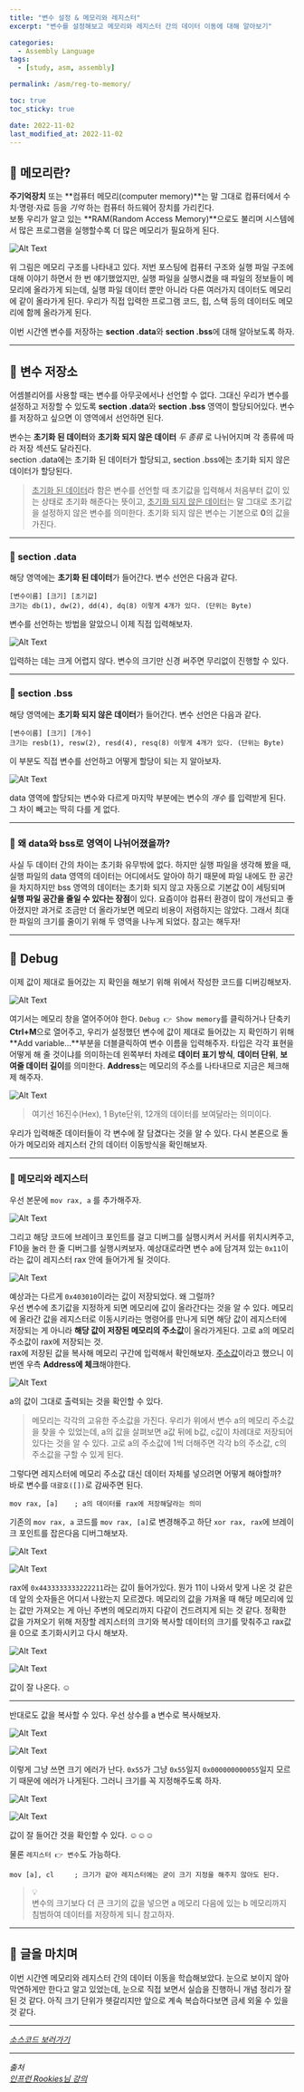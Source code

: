 ```yaml
---
title: "변수 설정 & 메모리와 레지스터"
excerpt: "변수를 설정해보고 메모리와 레지스터 간의 데이터 이동에 대해 알아보기"

categories:
  - Assembly Language
tags:
  - [study, asm, assembly]

permalink: /asm/reg-to-memory/

toc: true
toc_sticky: true

date: 2022-11-02
last_modified_at: 2022-11-02
---
```


## 👻 메모리란?
**주기억장치** 또는 **컴퓨터 메모리(computer memory)**는 말 그대로 컴퓨터에서 수치·명령·자료 등을 _기억_ 하는 컴퓨터 하드웨어 장치를 가리킨다.   
보통 우리가 알고 있는 **RAM(Random Access Memory)**으로도 불리며 시스템에서 많은 프로그램을 실행할수록 더 많은 메모리가 필요하게 된다.   

![Alt Text](/assets/images/posts_img/reg-to-memory/memory-structure.png)   

위 그림은 메모리 구조를 나타내고 있다. 저번 포스팅에 컴퓨터 구조와 실행 파일 구조에 대해 이야기 하면서 한 번 얘기했었지만, 실행 파일을 실행시켰을 때 파일의 정보들이 메모리에 올라가게 되는데, 실행 파일 데이터 뿐만 아니라 다른 여러가지 데이터도 메모리에 같이 올라가게 된다. 우리가 직접 입력한 프로그램 코드, 힙, 스택 등의 데이터도 메모리에 함께 올라가게 된다.   

이번 시간엔 변수를 저장하는 **section .data**와 **section .bss**에 대해 알아보도록 하자.

***

## 👻 변수 저장소
어셈블리어를 사용할 때는 변수를 아무곳에서나 선언할 수 없다. 그대신 우리가 변수를 설정하고 저장할 수 있도록 **section .data**와 **section .bss** 영역이 할당되어있다. 변수를 저장하고 싶으면 이 영역에서 선언하면 된다.   

변수는 **초기화 된 데이터**와 **초기화 되지 않은 데이터** _두 종류_ 로 나뉘어지며 각 종류에 따라 저장 섹션도 달라진다.   
section .data에는 초기화 된 데이터가 할당되고, section .bss에는 초기화 되지 않은 데이터가 할당된다.   
> <u>초기화 된 데이터</u>라 함은 변수를 선언할 때 초기값을 입력해서 처음부터 값이 있는 상태로 초기화 해준다는 뜻이고, <u>초기화 되지 않은 데이터</u>는 말 그대로 초기값을 설정하지 않은 변수를 의미한다. 초기화 되지 않은 변수는 기본으로 **0**의 값을 가진다.

***

### 🌱 section .data
해당 영역에는 **초기화 된 데이터**가 들어간다. 변수 선언은 다음과 같다.   

```
[변수이름] [크기] [초기값]
크기는 db(1), dw(2), dd(4), dq(8) 이렇게 4개가 있다. (단위는 Byte)
```

변수를 선언하는 방법을 알았으니 이제 직접 입력해보자.

![Alt Text](/assets/images/posts_img/reg-to-memory/section-data.PNG)   

입력하는 데는 크게 어렵지 않다. 변수의 크기만 신경 써주면 무리없이 진행할 수 있다.   

***

### 🌱 section .bss
해당 영역에는 **초기화 되지 않은 데이터**가 들어간다. 변수 선언은 다음과 같다.

```
[변수이름] [크기] [개수]
크기는 resb(1), resw(2), resd(4), resq(8) 이렇게 4개가 있다. (단위는 Byte)
```

이 부분도 직접 변수를 선언하고 어떻게 할당이 되는 지 알아보자.   

![Alt Text](/assets/images/posts_img/reg-to-memory/section-bss.PNG)   

data 영역에 할당되는 변수와 다르게 마지막 부분에는 변수의 _개수_ 를 입력받게 된다. 그 차이 빼고는 딱히 다를 게 없다.

***

### 🌱 왜 data와 bss로 영역이 나뉘어졌을까?
사실 두 데이터 간의 차이는 초기화 유무밖에 없다. 하지만 실행 파일을 생각해 봤을 때, 실행 파일의 data 영역의 데이터는 어디에서도 알아야 하기 때문에 파일 내에도 한 공간을 차지하지만 bss 영역의 데이터는 초기화 되지 않고 자동으로 기본값 0이 세팅되며 **실행 파일 공간을 줄일 수 있다는 장점**이 있다. 요즘이야 컴퓨터 환경이 많이 개선되고 좋아졌지만 과거로 조금만 더 올라가보면 메모리 비용이 저렴하지는 않았다. 그래서 최대한 파일의 크기를 줄이기 위해 두 영역을 나누게 되었다. 참고는 해두자!

***

## 👻 Debug
이제 값이 제대로 들어갔는 지 확인을 해보기 위해 위에서 작성한 코드를 디버깅해보자.   

![Alt Text](/assets/images/posts_img/reg-to-memory/debug-1.PNG)   

여기서는 메모리 창을 열어주어야 한다. ``` Debug 👉 Show memory ```를 클릭하거나 단축키 **Ctrl+M**으로 열어주고, 우리가 설정했던 변수에 값이 제대로 들어갔는 지 확인하기 위해 **Add variable...**부분을 더블클릭하여 변수 이름을 입력해주자. 타입은 각각 표현을 어떻게 해 줄 것이냐를 의미하는데 왼쪽부터 차례로 **데이터 표기 방식**, **데이터 단위**, **보여줄 데이터 길이**를 의미한다. **Address**는 메모리의 주소를 나타내므로 지금은 체크해제 해주자.   

![Alt Text](/assets/images/posts_img/reg-to-memory/memory-result.PNG)   

> 여기선 16진수(Hex), 1 Byte단위, 12개의 데이터를 보여달라는 의미이다.   

우리가 입력해준 데이터들이 각 변수에 잘 담겼다는 것을 알 수 있다. 다시 본론으로 돌아가 메모리와 레지스터 간의 데이터 이동방식을 확인해보자.

***

### 🌱 메모리와 레지스터
우선 본문에 ```mov rax, a``` 를 추가해주자.   

![Alt Text](/assets/images/posts_img/reg-to-memory/debug-2.PNG)   

그리고 해당 코드에 브레이크 포인트를 걸고 디버그를 실행시켜서 커서를 위치시켜주고, F10을 눌러 한 줄 디버그를 실행시켜보자. 예상대로라면 변수 a에 담겨져 있는 ```0x11```이라는 값이 레지스터 rax 안에 들어가게 될 것이다.   

![Alt Text](/assets/images/posts_img/reg-to-memory/debug-3-reg-result.PNG)   

예상과는 다르게 ```0x403010```이라는 값이 저장되었다. 왜 그럴까?   
우선 변수에 초기값을 지정하게 되면 메모리에 값이 올라간다는 것을 알 수 있다. 메모리에 올라간 값을 레지스터로 이동시키라는 명령어를 만나게 되면 해당 값이 레지스터에 저장되는 게 아니라 **해당 값이 저장된 메모리의 주소값**이 올라가게된다. 고로 a의 메모리 주소값이 rax에 저장되는 것.   
rax에 저장된 값을 복사해 메모리 구간에 입력해서 확인해보자. <u>주소값</u>이라고 했으니 이번엔 우측 **Address에 체크**해야한다.   

![Alt Text](/assets/images/posts_img/reg-to-memory/memory-3.PNG)   

a의 값이 그대로 출력되는 것을 확인할 수 있다.   

> 메모리는 각각의 고유한 주소값을 가진다. 우리가 위에서 변수 a의 메모리 주소값을 찾을 수 있었는데, a의 값을 살펴보면 a값 뒤에 b값, c값이 차례대로 저장되어 있다는 것을 알 수 있다. 고로 a의 주소값에 1씩 더해주면 각각 b의 주소값, c의 주소값을 구할 수 있게 된다.   

그렇다면 레지스터에 메모리 주소값 대신 데이터 자체를 넣으려면 어떻게 해야할까?   
바로 변수를 ```대괄호([])```로 감싸주면 된다.

```
mov rax, [a]    ; a의 데이터를 rax에 저장해달라는 의미
```

기존의 ```mov rax, a``` 코드를 ```mov rax, [a]```로 변경해주고 하단 ```xor rax, rax```에 브레이크 포인트를 잡은다음 디버그해보자.   

![Alt Text](/assets/images/posts_img/reg-to-memory/debug-4.PNG)   

![Alt Text](/assets/images/posts_img/reg-to-memory/debug-4-reg-result.PNG)   

rax에 ```0x4433333333222211```라는 값이 들어가있다. 뭔가 11이 나와서 맞게 나온 것 같은데 앞의 숫자들은 어디서 나왔는지 모르겠다. 메모리의 값을 가져올 때 해당 메모리에 있는 값만 가져오는 게 아닌 주변의 메모리까지 다같이 건드려지게 되는 것 같다. 정확한 값을 가져오기 위해 저장할 레지스터의 크기와 복사할 데이터의 크기를 맞춰주고 rax값을 0으로 초기화시키고 다시 해보자.   

![Alt Text](/assets/images/posts_img/reg-to-memory/debug-5.PNG)   

![Alt Text](/assets/images/posts_img/reg-to-memory/debug-5-reg-result.PNG)   

값이 잘 나온다. ☺

***

반대로도 값을 복사할 수 있다. 우선 상수를 a 변수로 복사해보자.   

![Alt Text](/assets/images/posts_img/reg-to-memory/cst-to-variable.PNG)   

![Alt Text](/assets/images/posts_img/reg-to-memory/error-msg.PNG)   

이렇게 그냥 쓰면 크기 에러가 난다. ```0x55```가 그냥 ```0x55```일지 ```0x000000000055```일지 모르기 때문에 에러가 나게된다. 그러니 크기를 꼭 지정해주도록 하자.   

![Alt Text](/assets/images/posts_img/reg-to-memory/cst-to-variable-2.PNG)   

![Alt Text](/assets/images/posts_img/reg-to-memory/cst-to-variable-2-result.PNG)   

값이 잘 들어간 것을 확인할 수 있다. ☺☺☺   

물론 ```레지스터 👉 변수```도 가능하다.   

```
mov [a], cl     ; 크기가 같아 레지스터에는 굳이 크기 지정을 해주지 않아도 된다.
```

> 💡   
변수의 크기보다 더 큰 크기의 값을 넣으면 a 메모리 다음에 있는 b 메모리까지 침범하여 데이터를 저장하게 되니 참고하자.


***

## 👻 글을 마치며
이번 시간엔 메모리와 레지스터 간의 데이터 이동을 학습해보았다. 눈으로 보이지 않아 막연하게만 한다고 알고 있었는데, 눈으로 직접 보면서 실습을 진행하니 개념 정리가 잘 된 것 같다. 아직 크기 단위가 헷갈리지만 앞으로 계속 복습하다보면 금세 외울 수 있을 것 같다.

***

_[소스코드 보러가기](https://github.com/choi-dan-di/study_assembly/blob/master/register/reg-to-memory.asm)_

***

_출처_   
_[인프런 Rookies님 강의](https://inf.run/bje8)_   
